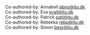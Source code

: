 Co-authored-by: Annabell <abno@itu.dk> <br>
Co-authored-by: Eva <evaf@itu.dk> <br>
Co-authored-by: Patrick <patj@itu.dk> <br>
Co-authored-by: Rebekka <rebp@itu.dk> <br>
Co-authored-by: Simon <besr@itu.dk>
 